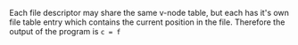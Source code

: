 Each file descriptor may share the same v-node table, but each has it's own file table entry which contains the current position in the file. Therefore the output of the program is `c = f`
